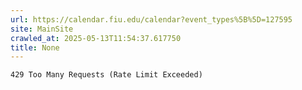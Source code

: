 ```yaml
---
url: https://calendar.fiu.edu/calendar?event_types%5B%5D=127595
site: MainSite
crawled_at: 2025-05-13T11:54:37.617750
title: None
---
```


```
429 Too Many Requests (Rate Limit Exceeded)

```

